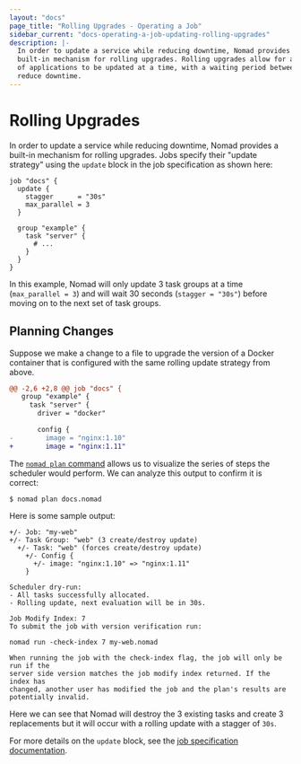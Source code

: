 ```yaml
---
layout: "docs"
page_title: "Rolling Upgrades - Operating a Job"
sidebar_current: "docs-operating-a-job-updating-rolling-upgrades"
description: |-
  In order to update a service while reducing downtime, Nomad provides a  
  built-in mechanism for rolling upgrades. Rolling upgrades allow for a subset
  of applications to be updated at a time, with a waiting period between to
  reduce downtime.
---
```


# Rolling Upgrades

In order to update a service while reducing downtime, Nomad provides a built-in
mechanism for rolling upgrades. Jobs specify their "update strategy" using the
`update` block in the job specification as shown here:

```hcl
job "docs" {
  update {
    stagger      = "30s"
    max_parallel = 3
  }

  group "example" {
    task "server" {
      # ...
    }
  }
}
```

In this example, Nomad will only update 3 task groups at a time (`max_parallel =
3`) and will wait 30 seconds (`stagger = "30s"`) before moving on to the next
set of task groups.

## Planning Changes

Suppose we make a change to a file to upgrade the version of a Docker container
that is configured with the same rolling update strategy from above.

```diff
@@ -2,6 +2,8 @@ job "docs" {
   group "example" {
     task "server" {
       driver = "docker"

       config {
-        image = "nginx:1.10"
+        image = "nginx:1.11"
```

The [`nomad plan` command](http://localhost:4567/docs/commands/plan.html) allows
us to visualize the series of steps the scheduler would perform. We can analyze
this output to confirm it is correct:

```shell
$ nomad plan docs.nomad
```

Here is some sample output:

```text
+/- Job: "my-web"
+/- Task Group: "web" (3 create/destroy update)
  +/- Task: "web" (forces create/destroy update)
    +/- Config {
      +/- image: "nginx:1.10" => "nginx:1.11"
    }

Scheduler dry-run:
- All tasks successfully allocated.
- Rolling update, next evaluation will be in 30s.

Job Modify Index: 7
To submit the job with version verification run:

nomad run -check-index 7 my-web.nomad

When running the job with the check-index flag, the job will only be run if the
server side version matches the job modify index returned. If the index has
changed, another user has modified the job and the plan's results are
potentially invalid.
```

Here we can see that Nomad will destroy the 3 existing tasks and create 3
replacements but it will occur with a rolling update with a stagger of `30s`.

For more details on the `update` block, see the [job specification
documentation](/docs/jobspec/index.html#update).
